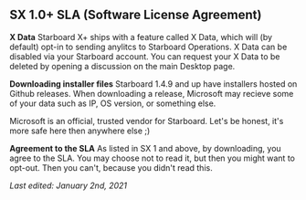 ## SX 1.0+ SLA (Software License Agreement)

**X Data**
Starboard X+ ships with a feature called X Data, which will (by default) opt-in to sending anylitcs to Starboard Operations.
X Data can be disabled via your Starboard account. You can request your X Data to be deleted by opening a discussion on the main Desktop
page.

**Downloading installer files**
Starboard 1.4.9 and up have installers hosted on Github releases. When downloading a release, Microsoft may recieve some of your data such
as IP, OS version, or something else.

Microsoft is an official, trusted vendor for Starboard. Let's be honest, it's more safe here then anywhere else ;)

**Agreement to the SLA**
As listed in SX 1 and above, by downloading, you agree to the SLA. You may choose not to read it, but then you might want to opt-out. Then you can't, because
you didn't read this.


*Last edited: January 2nd, 2021*
